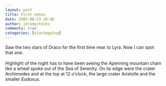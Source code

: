 ```yaml
---
layout: post
title: First notes
date: 2005-08-23 20:46
author: jeremystocks
comments: true
categories: [starhopping]
---
```

Saw the two stars of Draco for the first time near to Lyra. Now I can spot that one.<br /><br />Highlight of the night has to have been seeing the Apenning mountain chain like a wheel spoke out of the Sea of Serenity. On its edge were the crater Archimedes and at the top at 12 o'clock, the large crater Aristotle and the smaller Eudoxus.
